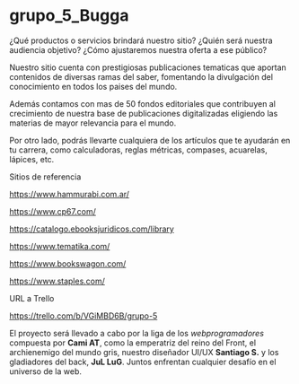 # grupo_5_Bugga  
¿Qué productos o servicios brindará nuestro sitio? ¿Quién será nuestra audiencia
objetivo? ¿Cómo ajustaremos nuestra oferta a ese público?

Nuestro sitio cuenta con prestigiosas publicaciones tematicas que aportan contenidos de diversas ramas del saber, fomentando la divulgación del conocimiento en todos los paises del mundo.  

Además contamos con mas de 50 fondos editoriales que contribuyen al crecimiento de nuestra base de publicaciones digitalizadas eligiendo las materias de mayor relevancia para el mundo.  

Por otro lado, podrás llevarte cualquiera de los artículos que te ayudarán en tu carrera, como calculadoras, reglas métricas, compases, acuarelas, lápices, etc.


Sitios de referencia 

https://www.hammurabi.com.ar/

https://www.cp67.com/

https://catalogo.ebooksjuridicos.com/library

https://www.tematika.com/

https://www.bookswagon.com/ 

https://www.staples.com/ 


URL a Trello

https://trello.com/b/VGiMBD6B/grupo-5

El proyecto será llevado a cabo por la liga de los _webprogramadores_ compuesta por **Cami AT**, como la emperatriz del reino del Front, el archienemigo del mundo gris, nuestro diseñador UI/UX **Santiago S.** y los gladiadores del back, **JuL LuG**. Juntos enfrentan cualquier desafío en el universo de la web. 
